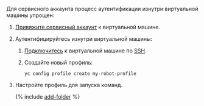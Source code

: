 Для сервисного аккаунта процесс аутентификации изнутри виртуальной машины упрощен:
1. [Привяжите сервисный аккаунт](../../compute/operations/vm-connect/auth-inside-vm.md#link-sa-with-instance) к виртуальной машине.
1. Аутентифицируйтесь изнутри виртуальной машины:
      1. [Подключитесь](../../compute/operations/vm-connect/ssh.md) к виртуальной машине по [SSH](../../glossary/ssh-keygen.md).
   1. Создайте новый профиль:

      ```
      yc config profile create my-robot-profile
      ```

1. Настройте профиль для запуска команд.

    {% include [add-folder](../cli-add-folder.md) %}
